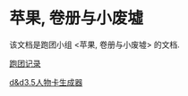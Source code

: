 # 苹果, 卷册与小废墟

该文档是跑团小组 <苹果, 卷册与小废墟> 的文档. 

[跑团记录](http://www.luoshenhao.com:3000/)

[d&d3.5人物卡生成器](https://small-ruin.github.io/cg/)